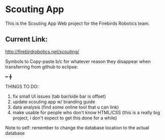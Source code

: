 # Scouting App
This is the Scouting App Web project for the Firebirds Robotics team.

## Current Link:
http://firebirdrobotics.net/scouting/

Symbols to Copy-paste b/c for whatever reason they disappear when transferring from github to eclipse:

━ ╋

THINGS TO DO:
 1) fix small UI issues (tab bar/side bar is offset)
 2) update scouting app w/ branding guide
 3) data analysis (find some online tool that u can link)
 4) make usable for people who don't know HTML/CSS (this is a really big project, i don't expect to get this done for a while)


Note to self: remember to change the database location to the actual database
